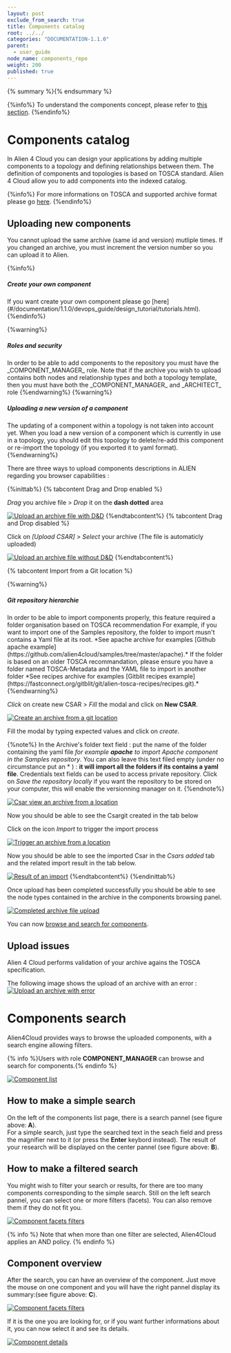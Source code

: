 ```yaml
---
layout: post
exclude_from_search: true
title: Components catalog
root: ../../
categories: "DOCUMENTATION-1.1.0"
parent: 
  - user_guide
node_name: components_repo
weight: 200
published: true
---
```




{% summary %}{% endsummary %}

{%info%}
To understand the components concept, please refer to [this section](#/documentation/1.1.0/concepts/components.html).
{%endinfo%}

# Components catalog

In Alien 4 Cloud you can design your applications by adding multiple components to a topology and defining relationships between them. The definition of components and topologies is based on TOSCA standard. Alien 4 Cloud allow you to add components into the indexed catalog.

{%info%}
For more informations on TOSCA and supported archive format please go [here](#/documentation/1.1.0/devops_guide/tosca_concepts.html).
{%endinfo%}

## Uploading new components

You cannot upload the same archive (same id and version) mutliple times. If you changed an archive, you must increment the version number so you can upload it to Alien.

{%info%}
<h5>Create your own component</h5>
If you want create your own component please go [here](#/documentation/1.1.0/devops_guide/design_tutorial/tutorials.html).
{%endinfo%}

{%warning%}
<h5>Roles and security</h5>
In order to be able to add components to the repository you must have the _COMPONENT_MANAGER_ role. Note that if the archive you wish to upload contains both nodes and relationship types and both a topology template, then you must have both the _COMPONENT_MANAGER_ and _ARCHITECT_ role
{%endwarning%}
{%warning%}
<h5>Uploading a new version of a component</h5>
The updating of a component within a topology is not taken into account yet. When you load a new version of a component which is currently in use in a topology, you should edit this topology to delete/re-add this component or re-import the topology (if you exported it to yaml format).
{%endwarning%}

There are three ways to upload components descriptions in ALIEN regarding you browser capabilities :

{%inittab%}
{% tabcontent Drag and Drop enabled %}

*Drag* you archive file > *Drop* it on the **dash dotted** area

[![Upload an archive file with D&D](../../images/components_guide/upload-components-en.png)](../../images/components_guide/upload-components-en.png)
{%endtabcontent%}
{% tabcontent Drag and Drop disabled %}

Click on *[Upload CSAR]* > *Select* your archive (The file is automaticly uploaded)

[![Upload an archive file without D&D](../../images/components_guide/upload-components-button-en.png)](../../images/components_guide/upload-components-button-en.png)
{%endtabcontent%}

{% tabcontent Import from a Git location %}

{%warning%}
<h5>Git repository hierarchie</h5>
In order to be able to import components properly, this feature required a folder organisation based on TOSCA recommendation
For example, if you want to import one of the Samples repository, the folder to import musn't contains a Yaml file at its root.
*See apache archive for examples  [Github apache example](https://github.com/alien4cloud/samples/tree/master/apache).*
If the folder is based on an older TOSCA recommandation, please ensure you have a folder named TOSCA-Metadata and the YAML file to import in another folder
*See recipes archive for examples [Gitblit recipes example](https://fastconnect.org/gitblit/git/alien-tosca-recipes/recipes.git).*
{%endwarning%}


*Click* on create new CSAR > *Fill* the modal and click on **New CSAR**.

[![Create an archive from a git location](../../images/components_guide/csar-list-view.png)](../../images/components_guide/csar-list-view.png)

Fill the modal by typing expected values and click on *create*.

{%note%}
In the Archive's folder text field : put the name of the folder containing the yaml file *for example **apache** to import Apache component in the Samples repository*.
You can also leave this text filed empty (under no circumstance put an * ) : **it will import all the folders if its contains a yaml file**.
Credentials text fields can be used to access private repository.
Click on *Save the repository locally* if you want the repository to be stored on your computer, this will enable the versionning manager on it.
{%endnote%}

[![Csar view an archive from a location](../../images/components_guide/csar-modal-v2.png)](../../images/components_guide/csar-modal-v2.png)

Now you should be able to see the Csargit created in the tab below

Click on the icon *Import* to trigger the import process

[![Trigger an archive from a location](../../images/components_guide/csar-tab-view.png)](../../images/components_guide/csar-tab-view.png)

Now you should be able to see the imported Csar in the *Csars added* tab and the related import result in the tab below.

[![Result of an import](../../images/components_guide/csar-import-resultV2.png)](../../images/components_guide/csar-import-resultV2.png)
{%endtabcontent%}
{%endinittab%}

Once upload has been completed successfully you should be able to see the node types contained in the archive in the components browsing panel.

[![Completed  archive file upload](../../images/components_guide/upload-components-finished-en.png)](../../images/components_guide/upload-components-finished-en.png)

You can now [browse and search for components](#/documentation/1.1.0/user_guide/components/components_search.html).

## Upload issues

Alien 4 Cloud performs validation of your archive agains the TOSCA specification.

The following image shows the upload of an archive with an error :
[![Upload an archive with error](../../images/components_guide/csar-upload-errors.png)](../../images/components_guide/csar-upload-errors.png)

# Components search

Alien4Cloud  provides ways to browse the uploaded components, with a search engine allowing filters.

{% info %}Users with role **COMPONENT_MANAGER** can browse and search for components.{% endinfo %}

[![Component list](../../images/components_guide/components-list-en.png)](../../images/components_guide/components-list-en.png)

## How to make a simple search

On the left of the components list page, there is a search pannel (see figure above: **A**).<br>
For a  simple search, just type the searched text in the seach field and press the magnifier next to it (or press the **Enter** keybord instead). The result of your research will be displayed on the center pannel (see figure above: **B**).

## How to make a filtered search

You might wish to filter your search or results, for there are too many components corresponding to the simple search.
Still on the left search pannel, you can select one or more filters (facets). You can also remove them if they do not fit you.

[![Component facets filters](../../images/components_guide/components-list-search-facets.png)](../../images/components_guide/components-list-search-facets.png)


{% info %}
Note that when more than one filter are selected, Alien4Cloud applies an AND policy.
{% endinfo %}

## Component overview

After the search, you can have an overview of the component. Just move the mouse on one component and you will have the right pannel display its summary:(see figure above: **C**).

[![Component facets filters](../../images/components_guide/components-overview.png)](../../images/components_guide/components-overview.png)

If it is the one you are looking for, or if you want further informations about it, you can now select it and see its details.

[![Component details](../../images/components_guide/component-details.png)](../../images/components_guide/component-details.png)
